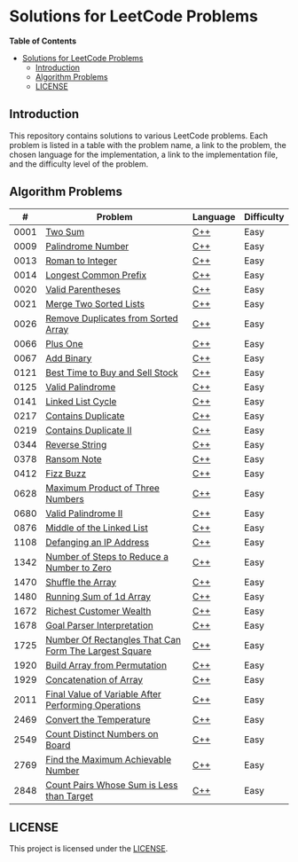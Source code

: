 # Solutions for LeetCode Problems

**Table of Contents**

- [Solutions for LeetCode Problems](#solutions-for-leetcode-problems)
  - [Introduction](#introduction)
  - [Algorithm Problems](#algorithm-problems)
  - [LICENSE](#license)

## Introduction

This repository contains solutions to various LeetCode problems. Each problem is listed in a table with the problem name, a link to the problem, the chosen language for the implementation, a link to the implementation file, and the difficulty level of the problem.

## Algorithm Problems

| #    | Problem                                                       | Language       | Difficulty |
| ---- | ------------------------------------------------------------- | -------------- | ---------- |
| 0001 | [Two Sum][0001]                                               | [C++][0001cpp] | Easy       |
| 0009 | [Palindrome Number][0009]                                     | [C++][0009cpp] | Easy       |
| 0013 | [Roman to Integer][0013]                                      | [C++][0013cpp] | Easy       |
| 0014 | [Longest Common Prefix][0014]                                 | [C++][0014cpp] | Easy       |
| 0020 | [Valid Parentheses][0020]                                     | [C++][0020cpp] | Easy       |
| 0021 | [Merge Two Sorted Lists][0021]                                | [C++][0021cpp] | Easy       |
| 0026 | [Remove Duplicates from Sorted Array][0026]                   | [C++][0026cpp] | Easy       |
| 0066 | [Plus One][0066]                                              | [C++][0066cpp] | Easy       |
| 0067 | [Add Binary][0067]                                            | [C++][0067cpp] | Easy       |
| 0121 | [Best Time to Buy and Sell Stock][0121]                       | [C++][0121cpp] | Easy       |
| 0125 | [Valid Palindrome][0125]                                      | [C++][0125cpp] | Easy       |
| 0141 | [Linked List Cycle][0141]                                     | [C++][0141cpp] | Easy       |
| 0217 | [Contains Duplicate][0217]                                    | [C++][0217cpp] | Easy       |
| 0219 | [Contains Duplicate II][0219]                                 | [C++][0219cpp] | Easy       |
| 0344 | [Reverse String][0344]                                        | [C++][0344cpp] | Easy       |
| 0378 | [Ransom Note][0378]                                           | [C++][0378cpp] | Easy       |
| 0412 | [Fizz Buzz][0412]                                             | [C++][0412cpp] | Easy       |
| 0628 | [Maximum Product of Three Numbers][0628]                      | [C++][0628cpp] | Easy       |
| 0680 | [Valid Palindrome II][0680]                                   | [C++][0680cpp] | Easy       |
| 0876 | [Middle of the Linked List][0876]                             | [C++][0876cpp] | Easy       |
| 1108 | [Defanging an IP Address][1108]                               | [C++][1108cpp] | Easy       |
| 1342 | [Number of Steps to Reduce a Number to Zero][1342]            | [C++][1342cpp] | Easy       |
| 1470 | [Shuffle the Array][1470]                                     | [C++][1470cpp] | Easy       |
| 1480 | [Running Sum of 1d Array][1480]                               | [C++][1480cpp] | Easy       |
| 1672 | [Richest Customer Wealth][1672]                               | [C++][1672cpp] | Easy       |
| 1678 | [Goal Parser Interpretation][1678]                            | [C++][1678cpp] | Easy       |
| 1725 | [Number Of Rectangles That Can Form The Largest Square][1725] | [C++][1725cpp] | Easy       |
| 1920 | [Build Array from Permutation][1920]                          | [C++][1920cpp] | Easy       |
| 1929 | [Concatenation of Array][1929]                                | [C++][1929cpp] | Easy       |
| 2011 | [Final Value of Variable After Performing Operations][2011]   | [C++][2011cpp] | Easy       |
| 2469 | [Convert the Temperature][2469]                               | [C++][2469cpp] | Easy       |
| 2549 | [Count Distinct Numbers on Board][2549]                       | [C++][2549cpp] | Easy       |
| 2769 | [Find the Maximum Achievable Number][2769]                    | [C++][2769cpp] | Easy       |
| 2848 | [Count Pairs Whose Sum is Less than Target][2848]             | [C++][2848cpp] | Easy       |

## LICENSE

This project is licensed under the [LICENSE](LICENSE).

<!-- links -->

[0001]: https://leetcode.com/problems/two-sum/
[0001cpp]: https://leetcode.com/submissions/detail/948426050/
[0009]: https://leetcode.com/problems/palindrome-number/
[0009cpp]: https://leetcode.com/submissions/detail/948438457/
[0013]: https://leetcode.com/problems/roman-to-integer/
[0013cpp]: https://leetcode.com/submissions/detail/949360425/
[0014]: https://leetcode.com/problems/longest-common-prefix/
[0014cpp]: https://leetcode.com/submissions/detail/1036936497/
[0020]: https://leetcode.com/problems/valid-parentheses/
[0020cpp]: https://leetcode.com/submissions/detail/1036952537/
[0021]: https://leetcode.com/problems/merge-two-sorted-lists/
[0021cpp]: https://leetcode.com/submissions/detail/1036960117/
[0026]: https://leetcode.com/problems/remove-duplicates-from-sorted-array/
[0026cpp]: https://leetcode.com/submissions/detail/1036967711/
[0066]: https://leetcode.com/problems/plus-one/
[0066cpp]: https://leetcode.com/submissions/detail/1039769790/
[0067]: https://leetcode.com/problems/add-binary/
[0067cpp]: https://leetcode.com/submissions/detail/1037990830/
[0121]: https://leetcode.com/problems/best-time-to-buy-and-sell-stock/
[0121cpp]: https://leetcode.com/submissions/detail/1037934208/
[0125]: https://leetcode.com/problems/valid-palindrome/
[0125cpp]: https://leetcode.com/submissions/detail/1037955911/
[0141]: https://leetcode.com/problems/linked-list-cycle/
[0141cpp]: https://leetcode.com/submissions/detail/1040027578/
[0217]: https://leetcode.com/problems/contains-duplicate/
[0217cpp]: https://leetcode.com/submissions/detail/1040044205/
[0219]: https://leetcode.com/problems/contains-duplicate-ii/
[0219cpp]: https://leetcode.com/submissions/detail/1040064641/
[0344]: https://leetcode.com/problems/reverse-string/
[0344cpp]: https://leetcode.com/submissions/detail/1038001012/
[0378]: https://leetcode.com/problems/ransom-note/
[0378cpp]: https://leetcode.com/submissions/detail/1036903851/
[0412]: https://leetcode.com/problems/fizz-buzz/
[0412cpp]: https://leetcode.com/submissions/detail/1036866232/
[0628]: https://leetcode.com/problems/maximum-product-of-three-numbers/
[0628cpp]: https://leetcode.com/submissions/detail/1037692372/
[0680]: https://leetcode.com/problems/valid-palindrome-ii/
[0680cpp]: https://leetcode.com/submissions/detail/1037968613/
[0876]: https://leetcode.com/problems/middle-of-the-linked-list/
[0876cpp]: https://leetcode.com/submissions/detail/1036889642/
[1108]: https://leetcode.com/problems/defanging-an-ip-address/
[1108cpp]: https://leetcode.com/submissions/detail/1048635629/
[1342]: https://leetcode.com/problems/number-of-steps-to-reduce-a-number-to-zero/
[1342cpp]: https://leetcode.com/submissions/detail/1036875175/
[1470]: https://leetcode.com/problems/shuffle-the-array/
[1470cpp]: https://leetcode.com/submissions/detail/1049530990/
[1480]: https://leetcode.com/problems/running-sum-of-1d-array/
[1480cpp]: https://leetcode.com/submissions/detail/1036830470/
[1672]: https://leetcode.com/problems/richest-customer-wealth/
[1672cpp]: https://leetcode.com/submissions/detail/1036852316/
[1678]: https://leetcode.com/problems/goal-parser-interpretation/
[1678cpp]: https://leetcode.com/submissions/detail/1050792706/
[1725]: https://leetcode.com/problems/number-of-rectangles-that-can-form-the-largest-square/
[1725cpp]: https://leetcode.com/submissions/detail/1047761317/
[1920]: https://leetcode.com/problems/build-array-from-permutation/
[1920cpp]: https://leetcode.com/submissions/detail/1048619629/
[1929]: https://leetcode.com/problems/concatenation-of-array/
[1929cpp]: https://leetcode.com/submissions/detail/1047738300/
[2011]: https://leetcode.com/problems/final-value-of-variable-after-performing-operations/
[2011cpp]: https://leetcode.com/submissions/detail/1049539828/
[2469]: https://leetcode.com/problems/convert-the-temperature/
[2469cpp]: https://leetcode.com/submissions/detail/1048639718/
[2549]: https://leetcode.com/problems/count-distinct-numbers-on-board/
[2549cpp]: https://leetcode.com/submissions/detail/1038006278/
[2769]: https://leetcode.com/problems/find-the-maximum-achievable-number/
[2769cpp]: https://leetcode.com/submissions/detail/1049548431/
[2848]: https://leetcode.com/problems/count-pairs-whose-sum-is-less-than-target/
[2848cpp]: https://leetcode.com/submissions/detail/1050808683/
